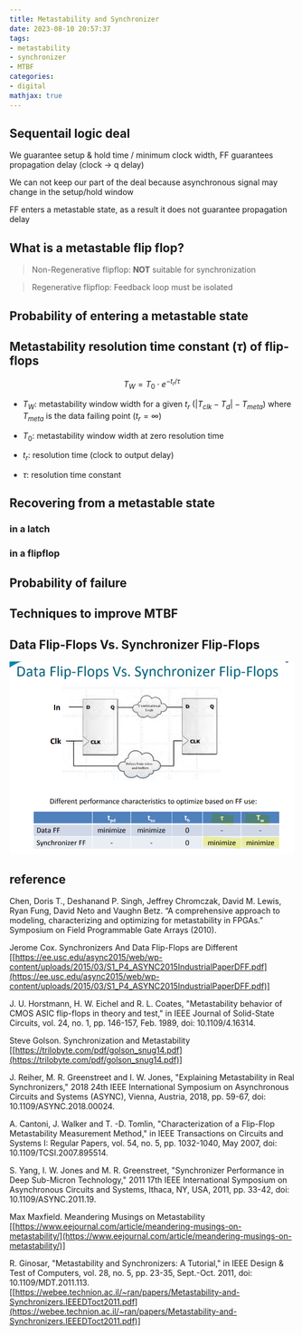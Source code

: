 ```yaml
---
title: Metastability and Synchronizer 
date: 2023-08-10 20:57:37
tags:
- metastability
- synchronizer
- MTBF
categories:
- digital
mathjax: true
---
```


## Sequentail logic deal

We guarantee setup & hold time / minimum clock width, FF guarantees propagation delay (clock -> q delay)

We can not keep our part of the deal because asynchronous signal may change in the setup/hold window

FF enters a metastable state, as a result it does not guarantee propagation delay


## What is a metastable flip flop?


> Non-Regenerative flipflop: **NOT** suitable for synchronization

> Regenerative flipflop: Feedback loop must be isolated



## Probability of entering a metastable state


## Metastability resolution time constant ($\tau$) of flip-flops

$$
T_W = T_0 \cdot e^{-t_r/\tau}
$$

- $T_W$: metastability window width for a given $t_r$ ($|T_{clk}-T_d| - T_{meta}$)
where $T_{meta}$ is the data failing point ($t_r=\infty$)

- $T_0$: metastability window width at zero resolution time

- $t_r$: resolution time (clock to output delay)

- $\tau$: resolution time constant





## Recovering from a metastable state


### in a latch


### in a flipflop


## Probability of failure


## Techniques to improve MTBF


## Data Flip-Flops Vs. Synchronizer Flip-Flops

![image-20230704230313635](synchronizer-metastability/image-20230704230313635.png)









## reference

Chen, Doris T., Deshanand P. Singh, Jeffrey Chromczak, David M. Lewis, Ryan Fung, David Neto and Vaughn Betz. “A comprehensive approach to modeling, characterizing and optimizing for metastability in FPGAs.” Symposium on Field Programmable Gate Arrays (2010).

Jerome Cox. Synchronizers And Data Flip-Flops are Different [[https://ee.usc.edu/async2015/web/wp-content/uploads/2015/03/S1_P4_ASYNC2015IndustrialPaperDFF.pdf](https://ee.usc.edu/async2015/web/wp-content/uploads/2015/03/S1_P4_ASYNC2015IndustrialPaperDFF.pdf)]

J. U. Horstmann, H. W. Eichel and R. L. Coates, "Metastability behavior of CMOS ASIC flip-flops in theory and test," in IEEE Journal of Solid-State Circuits, vol. 24, no. 1, pp. 146-157, Feb. 1989, doi: 10.1109/4.16314.

Steve Golson. Synchronization and Metastability [[https://trilobyte.com/pdf/golson_snug14.pdf](https://trilobyte.com/pdf/golson_snug14.pdf)]

J. Reiher, M. R. Greenstreet and I. W. Jones, "Explaining Metastability in Real Synchronizers," 2018 24th IEEE International Symposium on Asynchronous Circuits and Systems (ASYNC), Vienna, Austria, 2018, pp. 59-67, doi: 10.1109/ASYNC.2018.00024.

A. Cantoni, J. Walker and T. -D. Tomlin, "Characterization of a Flip-Flop Metastability Measurement Method," in IEEE Transactions on Circuits and Systems I: Regular Papers, vol. 54, no. 5, pp. 1032-1040, May 2007, doi: 10.1109/TCSI.2007.895514.

S. Yang, I. W. Jones and M. R. Greenstreet, "Synchronizer Performance in Deep Sub-Micron Technology," 2011 17th IEEE International Symposium on Asynchronous Circuits and Systems, Ithaca, NY, USA, 2011, pp. 33-42, doi: 10.1109/ASYNC.2011.19.

Max Maxfield. Meandering Musings on Metastability [[https://www.eejournal.com/article/meandering-musings-on-metastability/](https://www.eejournal.com/article/meandering-musings-on-metastability/)]

R. Ginosar, "Metastability and Synchronizers: A Tutorial," in IEEE Design & Test of Computers, vol. 28, no. 5, pp. 23-35, Sept.-Oct. 2011, doi: 10.1109/MDT.2011.113. [[https://webee.technion.ac.il/~ran/papers/Metastability-and-Synchronizers.IEEEDToct2011.pdf](https://webee.technion.ac.il/~ran/papers/Metastability-and-Synchronizers.IEEEDToct2011.pdf)]
